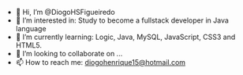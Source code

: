 - 👋 Hi, I’m @DiogoHSFigueiredo
- 👀 I’m interested in: Study to become a fullstack developer in Java language
- 🌱 I’m currently learning: Logic, Java, MySQL, JavaScript, CSS3 and HTML5.
- 💞️ I’m looking to collaborate on ...
- 📫 How to reach me: diogohenrique15@hotmail.com

<!---
DiogoHSFigueiredo/DiogoHSFigueiredo is a ✨ special ✨ repository because its `README.md` (this file) appears on your GitHub profile.
You can click the Preview link to take a look at your changes.
--->
